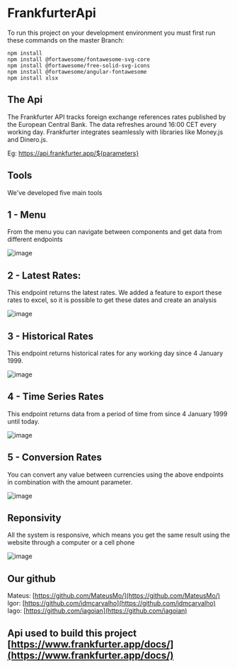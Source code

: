 # FrankfurterApi

To run this project on your development environment you must first run these commands on the master Branch:

`npm install` <br>
`npm install @fortawesome/fontawesome-svg-core` <br>
`npm install @fortawesome/free-solid-svg-icons` <br>
`npm install @fortawesome/angular-fontawesome` <br>
`npm install xlsx`

## The Api 

The Frankfurter API tracks foreign exchange references rates published by the European Central Bank. The data refreshes around 16:00 CET every working day. Frankfurter integrates seamlessly with libraries like Money.js and Dinero.js.

Eg: https://api.frankfurter.app/${parameters}

## Tools

We've developed five main tools

## 1 - Menu
From the menu you can navigate between components and get data from different endpoints

![image](https://user-images.githubusercontent.com/71354894/155049941-b5663f62-7608-4c03-9c56-a5ebafb34e21.png)

## 2 - Latest Rates:
This endpoint returns the latest rates. We added a feature to export these rates to excel, so it is possible to get these dates and create an analysis

![image](https://user-images.githubusercontent.com/71354894/155049398-4de0c2f4-3fcc-484d-8d2b-9ed699f97d5a.png)

## 3 - Historical Rates
This endpoint returns historical rates for any working day since 4 January 1999.

![image](https://user-images.githubusercontent.com/71354894/155049497-7d3fae21-3467-4171-aabb-2364f8a81752.png)

## 4 - Time Series Rates
This endpoint returns data from a period of time from since 4 January 1999 until today. 

![image](https://user-images.githubusercontent.com/71354894/155049638-40b3f25e-9886-440a-a91f-5e4c262edeec.png)

## 5 - Conversion Rates
You can convert any value between currencies using the above endpoints in combination with the amount parameter.

![image](https://user-images.githubusercontent.com/71354894/155049704-d64ce502-261a-4ac7-9d0f-957f3816da64.png)

## Reponsivity
All the system is responsive, which means you get the same result using the website through a computer or a cell phone

![image](https://user-images.githubusercontent.com/71354894/155132849-d8fd1949-944a-4f97-8e0e-7d981471155d.png)

## Our github
Mateus: [https://github.com/MateusMo/](https://github.com/MateusMo/) <br>
Igor: [https://github.com/idmcarvalho](https://github.com/idmcarvalho) <br>
Iago: [https://github.com/iagoian](https://github.com/iagoian) <br>

## Api used to build this project [https://www.frankfurter.app/docs/](https://www.frankfurter.app/docs/)

